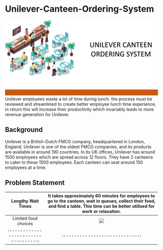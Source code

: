 # Unilever-Canteen-Ordering-System
![](home_screen.PNG)
Unilever employees waste a lot of time during lunch. the process must be reviewed and streamlined to create better employee lunch time experience, in return this will increase their productivity which invariably leads to more revenue generation for Unilever.

## Background 
Unilever is a British-Dutch FMCG company, headquartered in London, England. Unilever is one of the oldest FMCG companies, and its products are available in around 190 countries. In its UK offices, Unilever has around 1500 employees which are spread across 12 floors. They have 2 canteens to cater to these 1500 employees. Each canteen can seat around 150 employees at a time.

## Problem Statement



Lengthy Wait Times     |  It takes approximately 60 minutes for employees to go to the canteen, wait in queues, collect their food, and find a table. This time can be better utilised for work or relaxation.
:----------------------------------:|:----------------------------:
  Limited food choices       |  ![](invalid_seattype.PNG)   
  :----------------------------------:|:----------------------------:
